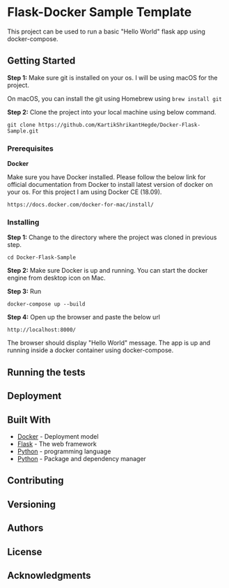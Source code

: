 # Flask-Docker Sample Template

This project can be used to run a basic "Hello World" flask app using docker-compose.

## Getting Started

**Step 1:** Make sure git is installed on your os. I will be using macOS for the project.

On macOS, you can install the git using Homebrew using ```brew install git```

**Step 2:** Clone the project into your local machine using below command.

```git clone https://github.com/KartikShrikantHegde/Docker-Flask-Sample.git```

### Prerequisites

**Docker**

Make sure you have Docker installed. Please follow the below link for official documentation from Docker to install latest version of docker on your os. For this project I am using Docker CE (18.09).

```https://docs.docker.com/docker-for-mac/install/```

### Installing

**Step 1:** Change to the directory where the project was cloned in previous step.

```
cd Docker-Flask-Sample
```

**Step 2:** Make sure Docker is up and running. You can start the docker engine from desktop icon on Mac.

**Step 3:** Run

```
docker-compose up --build
```

**Step 4:** Open up the browser and paste the below url

```
http://localhost:8000/
```

The browser should display "Hello World" message. The app is up and running inside a docker container using docker-compose.

## Running the tests

## Deployment

## Built With

* [Docker](http://www.dropwizard.io/1.0.2/docs/) -  Deployment model
* [Flask](https://maven.apache.org/) - The web framework
* [Python](https://rometools.github.io/rome/) - programming language
* [Python](https://rometools.github.io/rome/) - Package and dependency manager

## Contributing

## Versioning

## Authors

## License

## Acknowledgments